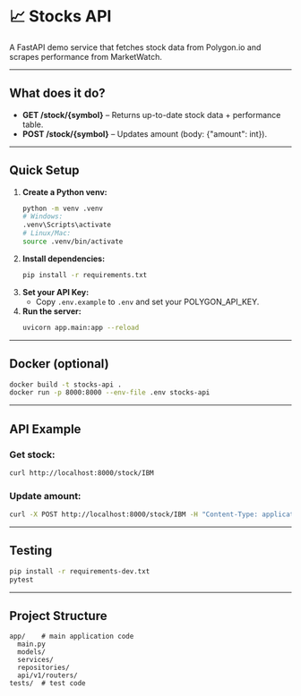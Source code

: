 # 📈 Stocks API

A FastAPI demo service that fetches stock data from Polygon.io and scrapes performance from MarketWatch.

---

## What does it do?
- **GET /stock/{symbol}** – Returns up-to-date stock data + performance table.
- **POST /stock/{symbol}** – Updates amount (body: {"amount": int}).

---

## Quick Setup

1. **Create a Python venv:**
   ```bash
   python -m venv .venv
   # Windows:
   .venv\Scripts\activate
   # Linux/Mac:
   source .venv/bin/activate
   ```
2. **Install dependencies:**
   ```bash
   pip install -r requirements.txt
   ```
3. **Set your API Key:**
   - Copy `.env.example` to `.env` and set your POLYGON_API_KEY.
4. **Run the server:**
   ```bash
   uvicorn app.main:app --reload
   ```

---

## Docker (optional)
```bash
docker build -t stocks-api .
docker run -p 8000:8000 --env-file .env stocks-api
```

---

## API Example

### Get stock:
```bash
curl http://localhost:8000/stock/IBM
```

### Update amount:
```bash
curl -X POST http://localhost:8000/stock/IBM -H "Content-Type: application/json" -d '{"amount": 5}'
```

---

## Testing
```bash
pip install -r requirements-dev.txt
pytest
```

---

## Project Structure
```
app/    # main application code
  main.py
  models/
  services/
  repositories/
  api/v1/routers/
tests/  # test code
```
